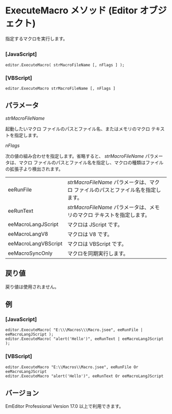 # ExecuteMacro メソッド (Editor オブジェクト)

指定するマクロを実行します。

## 

### \[JavaScript\]

```
editor.ExecuteMacro( strMacroFileName [, nFlags ] );
```

### \[VBScript\]

```
editor.ExecuteMacro strMacroFileName [, nFlags ]
```

## パラメータ

_strMacroFileName_

起動したいマクロ ファイルのパスとファイル名、またはメモリのマクロ テキストを指定します。

_nFlags_

次の値の組み合わせを指定します。省略すると、 _strMacroFileName_ パラメータは、マクロ ファイルのパスとファイル名を指定し、マクロの種類はファイルの拡張子より検出されます。

|     |     |
| --- | --- |
| eeRunFile | _strMacroFileName_ パラメータは、マクロ ファイルのパスとファイル名を指定します。 |
| eeRunText | _strMacroFileName_ パラメータは、メモリのマクロ テキストを指定します。 |
| eeMacroLangJScript | マクロは JScript です。 |
| eeMacroLangV8 | マクロは V8 です。 |
| eeMacroLangVBScript | マクロは VBScript です。 |
| eeMacroSyncOnly | マクロを同期実行します。 |

## 戻り値

戻り値は使用されません。

## 例

### \[JavaScript\]

```
editor.ExecuteMacro( "E:\\\Macros\\\Macro.jsee", eeRunFile | eeMacroLangJScript );
editor.ExecuteMacro( "alert('Hello')", eeRunText | eeMacroLangJScript );
```

### \[VBScript\]

```
editor.ExecuteMacro "E:\\Macros\\Macro.jsee", eeRunFile Or eeMacroLangJScript
editor.ExecuteMacro "alert('Hello')", eeRunText Or eeMacroLangJScript
```

## バージョン

EmEditor Professional Version 17.0 以上で利用できます。
